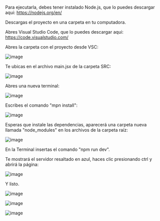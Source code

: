 Para ejecutarla, debes tener instalado Node.js, que lo puedes descargar aqui: https://nodejs.org/en/

Descargas el proyecto en una carpeta en tu computadora.

Abres Visual Studio Code, que lo puedes descargar aqui: https://code.visualstudio.com/

Abres la carpeta con el proyecto desde VSC: 

![image](https://github.com/antonylsalazarr/PaginaBasicaReact/assets/149880665/c3110847-84da-4d9d-933c-9d45caede22a)

Te ubicas en el archivo main.jsx de la carpeta SRC:

![image](https://github.com/antonylsalazarr/PaginaBasicaReact/assets/149880665/cd57cea8-9ecf-4836-8947-c33163895011)

Abres una nueva terminal:

![image](https://github.com/antonylsalazarr/PaginaBasicaReact/assets/149880665/58381882-a034-4228-bee3-ce4ce633ddc5)

Escribes el comando "mpn install":

![image](https://github.com/antonylsalazarr/PaginaBasicaReact/assets/149880665/d3d9eb99-81fd-48ed-9676-7d2e47cd5d5c)

Esperas que instale las dependencias, aparecerá una carpeta nueva llamada "node_modules" en los archivos de la carpeta raíz:

![image](https://github.com/antonylsalazarr/PaginaBasicaReact/assets/149880665/23cdac6d-392b-4222-b668-8c497915266f)

En la Terminal insertas el comando "npm run dev".

Te mostrará el servidor resaltado en azul, haces clic presionando ctrl y abrirá la página:

![image](https://github.com/antonylsalazarr/PaginaBasicaReact/assets/149880665/0c109da0-9f15-4f1f-b9e3-3e07806c2a95)

Y listo.


![image](https://github.com/antonylsalazarr/PrimeraPaginaReact/assets/149880665/73a5511c-9ecd-4101-9899-a66fdd6f27dd)

![image](https://github.com/antonylsalazarr/PrimeraPaginaReact/assets/149880665/e4ba1e71-3dd2-4308-b879-62ac44b04342)

![image](https://github.com/antonylsalazarr/PrimeraPaginaReact/assets/149880665/a1d1f254-5d41-4b8f-8f25-b1fe01e52275)



